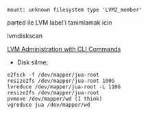 ```
mount: unknown filesystem type 'LVM2_member'
```

parted ile LVM label'i tanimlamak icin 


lvmdiskscan



[LVM Administration with CLI Commands](https://access.redhat.com/documentation/en-US/Red_Hat_Enterprise_Linux/6/html/Logical_Volume_Manager_Administration/LVM_CLI.html)

* Disk silme;
```
e2fsck -f /dev/mapper/jua-root
resize2fs /dev/mapper/jua-root 100G
lvreduce /dev/mapper/jua-root -L 110G
resize2fs /dev/mapper/jua-root
pvmove /dev/mapper/wd (I think)
vgreduce jua /dev/mapper/wd
```
